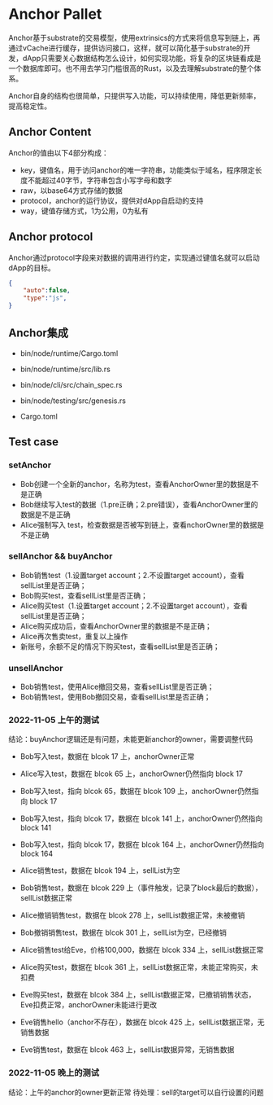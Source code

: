 <!-- markdown-link-check-disable -->

# Anchor Pallet

Anchor基于substrate的交易模型，使用extrinsics的方式来将信息写到链上，再通过vCache进行缓存，提供访问接口，这样，就可以简化基于substrate的开发，dApp只需要关心数据结构怎么设计，如何实现功能，将复杂的区块链看成是一个数据库即可。也不用去学习门槛很高的Rust，以及去理解substrate的整个体系。

Anchor自身的结构也很简单，只提供写入功能，可以持续使用，降低更新频率，提高稳定性。


## Anchor Content

Anchor的值由以下4部分构成：
* key，键值名，用于访问anchor的唯一字符串，功能类似于域名，程序限定长度不能超过40字节，字符串包含小写字母和数字
* raw，以base64方式存储的数据
* protocol，anchor的运行协议，提供对dApp自启动的支持
* way，键值存储方式，1为公用，0为私有

## Anchor protocol

Anchor通过protocol字段来对数据的调用进行约定，实现通过键值名就可以启动dApp的目标。

```JSON
{
    "auto":false,
    "type":"js",
}
```

## Anchor集成

- bin/node/runtime/Cargo.toml
- bin/node/runtime/src/lib.rs
  
- bin/node/cli/src/chain_spec.rs
- bin/node/testing/src/genesis.rs
- Cargo.toml

## Test case
### setAnchor

- Bob创建一个全新的anchor，名称为test，查看AnchorOwner里的数据是不是正确
- Bob继续写入test的数据（1.pre正确；2.pre错误），查看AnchorOwner里的数据是不是正确
- Alice强制写入 test，检查数据是否被写到链上，查看nchorOwner里的数据是不是正确

### sellAnchor && buyAnchor

- Bob销售test（1.设置target account；2.不设置target account），查看sellList里是否正确；
- Bob购买test，查看sellList里是否正确；
- Alice购买test（1.设置target account；2.不设置target account），查看sellList里是否正确；
- Alice购买成功后，查看AnchorOwner里的数据是不是正确；
- Alice再次售卖test，重复以上操作
- 新账号，余额不足的情况下购买test，查看sellList里是否正确；
### unsellAnchor

- Bob销售test，使用Alice撤回交易，查看sellList里是否正确；
- Bob销售test，使用Bob撤回交易，查看sellList里是否正确；


### 2022-11-05 上午的测试

结论：buyAnchor逻辑还是有问题，未能更新anchor的owner，需要调整代码

- Bob写入test，数据在 blcok 17 上，anchorOwner正常
- Alice写入test，数据在 blcok 65 上，anchorOwner仍然指向 block 17
- Bob写入test，指向  blcok 65，数据在 blcok 109 上，anchorOwner仍然指向 block 17
- Bob写入test，指向  blcok 17，数据在 blcok 141 上，anchorOwner仍然指向 block 141
- Bob写入test，指向  blcok 17，数据在 blcok 164 上，anchorOwner仍然指向 block 164

- Alice销售test，数据在 blcok 194 上，sellList为空
- Bob销售test，数据在 blcok 229 上（事件触发，记录了block最后的数据），sellList数据正常
- Alice撤销销售test，数据在 blcok 278 上，sellList数据正常，未被撤销
- Bob撤销销售test，数据在 blcok 301 上，sellList为空，已经撤销
- Alice销售test给Eve，价格100,000，数据在 blcok 334 上，sellList数据正常
- Alice购买test，数据在 blcok 361 上，sellList数据正常，未能正常购买，未扣费
- Eve购买test，数据在 blcok 384 上，sellList数据正常，已撤销销售状态，Eve扣费正常，anchorOwner未能进行更改
- Eve销售hello（anchor不存在），数据在 blcok 425 上，sellList数据正常，无销售数据
- Eve销售test，数据在 blcok 463 上，sellList数据异常，无销售数据

### 2022-11-05 晚上的测试

结论：上午的anchor的owner更新正常
待处理：sell的target可以自行设置的问题
